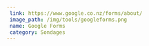 ```yaml
---
 link: https://www.google.co.nz/forms/about/
 image_path: /img/tools/googleforms.png
 name: Google Forms
 category: Sondages
---
```

